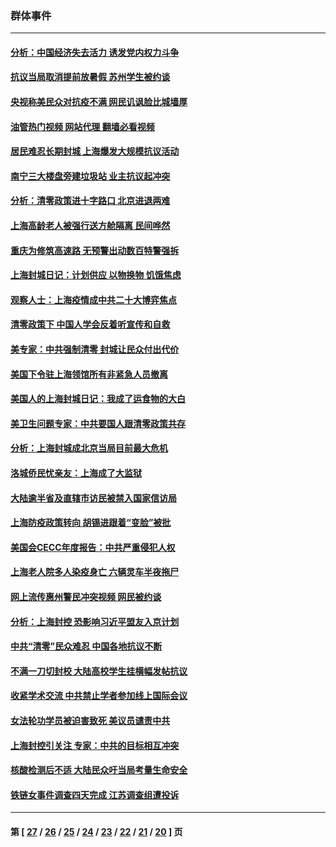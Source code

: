 ### 群体事件
---
#### [分析：中国经济失去活力 诱发党内权力斗争](../../pages/ncid279/n13740219.md?05201645) 
#### [抗议当局取消提前放暑假 苏州学生被约谈](../../pages/ncid279/n13738981.md?05201645) 
#### [央视称美民众对抗疫不满 网民讥讽脸比城墙厚](../../pages/ncid279/n13738685.md?05201645) 
#### [油管热门视频 网站代理 翻墙必看视频](http://209.222.30.114:81/youtube.html?05201645)
#### [居民难忍长期封城 上海爆发大规模抗议活动](../../pages/ncid279/n13724894.md?05201645) 
#### [南宁三大楼盘旁建垃圾站 业主抗议起冲突](../../pages/ncid279/n13723244.md?05201645) 
#### [分析：清零政策进十字路口 北京进退两难](../../pages/ncid279/n13722760.md?05201645) 
#### [上海高龄老人被强行送方舱隔离 民间哗然](../../pages/ncid279/n13717318.md?05201645) 
#### [重庆为修筑高速路 无预警出动数百特警强拆](../../pages/ncid279/n13716893.md?05201645) 
#### [上海封城日记：计划供应 以物换物 饥饿焦虑](../../pages/ncid279/n13715646.md?05201645) 
#### [观察人士：上海疫情成中共二十大博弈焦点](../../pages/ncid279/n13713349.md?05201645) 
#### [清零政策下 中国人学会反着听宣传和自救](../../pages/ncid279/n13711002.md?05201645) 
#### [美专家：中共强制清零 封城让民众付出代价](../../pages/ncid279/n13709482.md?05201645) 
#### [美国下令驻上海领馆所有非紧急人员撤离](../../pages/ncid279/n13709373.md?05201645) 
#### [美国人的上海封城日记：我成了运食物的大白](../../pages/ncid279/n13707573.md?05201645) 
#### [美卫生问题专家：中共要国人跟清零政策共存](../../pages/ncid279/n13705925.md?05201645) 
#### [分析：上海封城成北京当局目前最大危机](../../pages/ncid279/n13702771.md?05201645) 
#### [洛城侨民忧亲友：上海成了大监狱](../../pages/ncid279/n13693937.md?05201645) 
#### [大陆逾半省及直辖市访民被禁入国家信访局](../../pages/ncid279/n13689201.md?05201645) 
#### [上海防疫政策转向 胡锡进跟着“变脸”被批](../../pages/ncid279/n13688098.md?05201645) 
#### [美国会CECC年度报告：中共严重侵犯人权](../../pages/ncid279/n13687784.md?05201645) 
#### [上海老人院多人染疫身亡 六辆灵车半夜拖尸](../../pages/ncid279/n13687060.md?05201645) 
#### [网上流传惠州警民冲突视频 网民被约谈](../../pages/ncid279/n13687562.md?05201645) 
#### [分析：上海封控 恐影响习近平盟友入京计划](../../pages/ncid279/n13686881.md?05201645) 
#### [中共“清零”民众难忍 中国各地抗议不断](../../pages/ncid279/n13685186.md?05201645) 
#### [不满一刀切封校 大陆高校学生挂横幅发帖抗议](../../pages/ncid279/n13683669.md?05201645) 
#### [收紧学术交流 中共禁止学者参加线上国际会议](../../pages/ncid279/n13684255.md?05201645) 
#### [女法轮功学员被迫害致死 美议员谴责中共](../../pages/ncid279/n13682069.md?05201645) 
#### [上海封控引关注 专家：中共的目标相互冲突](../../pages/ncid279/n13679402.md?05201645) 
#### [核酸检测后不适 大陆民众吁当局考量生命安全](../../pages/ncid279/n13674223.md?05201645) 
#### [铁链女事件调查四天完成 江苏调查组遭投诉](../../pages/ncid279/n13673940.md?05201645) 

---
#### 第 [ [27](./27.md?05201645) / [26](./26.md?05201645) / [25](./25.md?05201645) / [24](./24.md?05201645) / [23](./23.md?05201645) / [22](./22.md?05201645) / [21](./21.md?05201645) / [20](./20.md?05201645) ] 页
